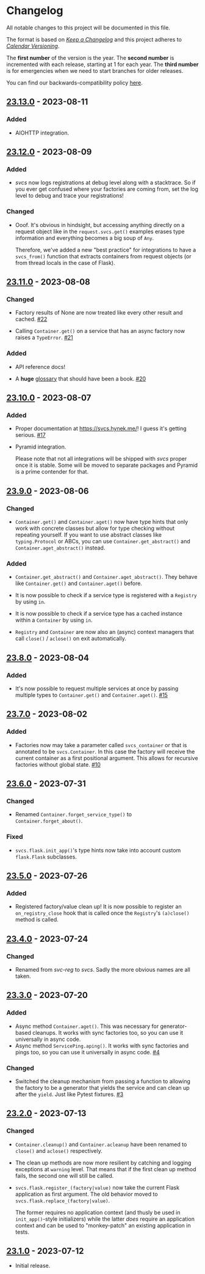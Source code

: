 # Changelog

All notable changes to this project will be documented in this file.

The format is based on [*Keep a Changelog*](https://keepachangelog.com/en/1.0.0/) and this project adheres to [*Calendar Versioning*](https://calver.org/).

The **first number** of the version is the year.
The **second number** is incremented with each release, starting at 1 for each year.
The **third number** is for emergencies when we need to start branches for older releases.

You can find our backwards-compatibility policy [here](https://github.com/hynek/svcs/blob/main/.github/SECURITY.md).

<!-- changelog follows -->


## [23.13.0](https://github.com/hynek/svcs/compare/23.12.0...23.13.0) - 2023-08-11

### Added

- AIOHTTP integration.


## [23.12.0](https://github.com/hynek/svcs/compare/23.11.0...23.12.0) - 2023-08-09

### Added

- *svcs* now logs registrations at debug level along with a stacktrace.
  So if you ever get confused where your factories are coming from, set the log level to debug and trace your registrations!


### Changed

- Ooof.
  It's obvious in hindsight, but accessing anything directly on a request object like in the `request.svcs.get()` examples erases type information and everything becomes a big soup of `Any`.

  Therefore, we've added a new "best practice" for integrations to have a `svcs_from()` function that extracts containers from request objects (or from thread locals in the case of Flask).


## [23.11.0](https://github.com/hynek/svcs/compare/23.10.0...23.11.0) - 2023-08-08

### Changed

- Factory results of None are now treated like every other result and cached.
  [#22](https://github.com/hynek/svcs/pull/22)

- Calling `Container.get()` on a service that has an async factory now raises a `TypeError`.
  [#21](https://github.com/hynek/svcs/pull/21)


### Added

- API reference docs!

- A **huge** [glossary](https://svcs.hynek.me/en/stable/glossary.html) that should have been a book.
  [#20](https://github.com/hynek/svcs/pull/20)


## [23.10.0](https://github.com/hynek/svcs/compare/23.9.0...23.10.0) - 2023-08-07

### Added

- Proper documentation at <https://svcs.hynek.me/>!
  I guess it's getting serious.
  [#17](https://github.com/hynek/svcs/pull/17)

- Pyramid integration.

  Please note that not all integrations will be shipped with *svcs* proper once it is stable.
  Some will be moved to separate packages and Pyramid is a prime contender for that.


## [23.9.0](https://github.com/hynek/svcs/compare/23.8.0...23.9.0) - 2023-08-06

### Changed

- `Container.get()` and `Container.aget()` now have type hints that only work with concrete classes but allow for type checking without repeating yourself.
  If you want to use abstract classes like `typing.Protocol` or ABCs, you can use `Container.get_abstract()` and `Container.aget_abstract()` instead.


### Added

- `Container.get_abstract()` and `Container.aget_abstract()`.
  They behave like `Container.get()` and `Container.aget()` before.

- It is now possible to check if a service type is registered with a `Registry` by using `in`.

- It is now possible to check if a service type has a cached instance within a `Container` by using `in`.

- `Registry` and `Container` are now also an (async) context managers that call `close()` / `aclose()` on exit automatically.


## [23.8.0](https://github.com/hynek/svcs/compare/23.7.0...23.8.0) - 2023-08-04

### Added

- It's now possible to request multiple services at once by passing multiple types to `Container.get()` and `Container.aget()`.
  [#15](https://github.com/hynek/svcs/pull/15)


## [23.7.0](https://github.com/hynek/svcs/compare/23.6.0...23.7.0) - 2023-08-02

### Added

- Factories now may take a parameter called `svcs_container` or that is annotated to be `svcs.Container`.
  In this case the factory will receive the current container as a first positional argument.
  This allows for recursive factories without global state.
  [#10](https://github.com/hynek/svcs/pull/10)


## [23.6.0](https://github.com/hynek/svcs/compare/23.5.0...23.6.0) - 2023-07-31

### Changed

- Renamed `Container.forget_service_type()` to `Container.forget_about()`.


### Fixed

- `svcs.flask.init_app()`'s type hints now take into account custom `flask.Flask` subclasses.


## [23.5.0](https://github.com/hynek/svcs/compare/23.4.0...23.5.0) - 2023-07-26

### Added

- Registered factory/value clean up!
  It is now possible to register an `on_registry_close` hook that is called once the `Registry`'s `(a)close()` method is called.


## [23.4.0](https://github.com/hynek/svcs/compare/23.3.0...23.4.0) - 2023-07-24

### Changed

- Renamed from *svc-reg* to *svcs*.
  Sadly the more obvious names are all taken.


## [23.3.0](https://github.com/hynek/svcs/compare/23.2.0...23.3.0) - 2023-07-20

### Added

- Async method `Container.aget()`.
  This was necessary for generator-based cleanups.
  It works with sync factories too, so you can use it universally in async code.
- Async method `ServicePing.aping()`.
  It works with sync factories and pings too, so you can use it universally in async code.
  [#4](https://github.com/hynek/svcs/pull/4)


### Changed

- Switched the cleanup mechanism from passing a function to allowing the factory to be a generator that yields the service and can clean up after the `yield`.
  Just like Pytest fixtures.
  [#3](https://github.com/hynek/svcs/pull/3)


## [23.2.0](https://github.com/hynek/svcs/compare/23.1.0...23.2.0) - 2023-07-13

### Changed

- `Container.cleanup()` and `Container.acleanup` have been renamed to `close()` and `aclose()` respectively.
- The clean up methods are now more resilient by catching and logging exceptions at `warning` level.
  That means that if the first clean up method fails, the second one will still be called.
- `svcs.flask.register_(factory|value)` now take the current Flask application as first argument.
  The old behavior moved to `svcs.flask.replace_(factory|value)`.

  The former requires no application context (and thusly be used in `init_app()`-style initializers) while the latter *does* require an application context and can be used to "monkey-patch" an existing application in tests.


## [23.1.0](https://github.com/hynek/svcs/tree/23.1.0) - 2023-07-12

- Initial release.
